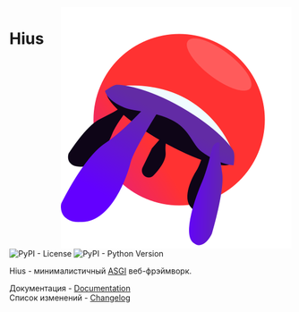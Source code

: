 <img align="right" src="docs/img/hius_logo.svg">

# Hius

![PyPI - License](https://img.shields.io/pypi/l/hius)
![PyPI - Python Version](https://img.shields.io/pypi/pyversions/hius)

Hius - минималистичный [ASGI](https://asgi.readthedocs.io/en/latest/) веб-фрэймворк.


Документация - [Documentation](https://woolensweater.github.io/hius/)  
Список изменений - [Changelog](https://github.com/WoolenSweater/hius/blob/main/CHANGELOG.md)
